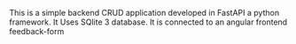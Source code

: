 This is a simple backend CRUD application developed in FastAPI a python framework. It Uses SQlite 3 database. It is connected to an angular frontend feedback-form
